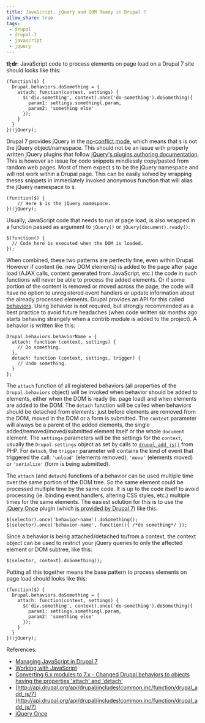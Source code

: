 ```yaml
---
title: JavaScript, jQuery and DOM Ready in Drupal 7
allow_share: true
tags:
 - drupal
 - drupal-7
 - javascript
 - jquery
---
```


**tl;dr**: JavaScript code to process elements on page load on a Drupal 7 site should looks like this:
~~~.javascript
(function($) {
  Drupal.behaviors.doSomething = {
    attach: function(context, settings) {
      $('div.something', context).once('do-something').doSomething({
        param1: settings.somethingl.param,
        param2: 'something else'
      });
    }
  }
})(jQuery);
~~~

Drupal 7 provides jQuery in the [no-conflict mode](http://api.jquery.com/jQuery.noConflict/), which means that `$` is
not the jQuery object/namespace. This should not be an issue with properly written jQuery plugins that follow
[jQuery's plugins authoring documentation](http://learn.jquery.com/plugins/basic-plugin-creation/#protecting-the-alias-and-adding-scope).
This is however an issue for code snippets mindlessly copy/pasted from random web pages. Most of them expect `$` to be
the jQuery namespace and will not work within a Drupal page. This can be easily solved by wrapping theses snippets in
immediately invoked anonymous function that will alias the jQuery namespace to `$`:
~~~.javascript
(function($) {
    // Here $ is the jQuery namespace.
})(jQuery);
~~~

Usually, JavaScript code that needs to run at page load, is also wrapped in a function passed as argument to `jQuery()`
or `jQuery(document).ready()`:
~~~.javascript
$(function() {
  // Code here is executed when the DOM is loaded.
});
~~~

When combined, these two patterns are perfectly fine, even within Drupal. However if content (ie. new DOM elements) is
added to the page after page load (AJAX calls, content generated from JavaScript, etc.) the code in such functions will
never be able to process the added elements. Or if some portion of the content is removed or moved across the page, the
code will have no option to unregistered event handlers or update information about the already processed elements.
Drupal provides an API for this called [behaviors](https://drupal.org/node/304258#drupal-behaviors). Using behavior is
not required, but strongly recommended as a best practice to avoid future headaches (when code written six months ago
starts behaving strangely when a contrib module is added to the project). A behavior is written like this:
~~~.javascript
Drupal.behaviors.behaviorName = {
  attach: function (context, settings) {
    // Do something.
  },
  detach: function (context, settings, trigger) {
    // Undo something.
  }
};
~~~

The ``attach`` function of all registered behaviors (all properties of the ``Drupal.behaviors`` object) will be invoked
when behavior should be added to elements, either when the DOM is ready (ie. page load) and when elements are added to
the DOM. The ``detach`` function will be called when behaviors should be detached from elements: just before elements
are removed from the DOM, moved in the DOM or a form is submitted. The ``context`` parameter will always be a parent of
the added elements, the single added/removed/moved/submitted element itself or the whole ``document`` element. The
``settings`` parameters will be the settings for the ``context``, usually the ``Drupal.settings`` object as set by calls
to [``drupal_add_js()``](http://api.drupal.org/api/drupal/includes!common.inc/function/drupal_add_js/7) from PHP. For
``detach``, the ``trigger`` parameter will contains the kind of event that triggered the call: ``'unload'`` (elements
removed), ``'move'`` (elements moved) or ``'serialize'`` (form is being submitted).

The ``attach`` (and ``detach``) functions of a behavior can be used multiple time over the same portion of the DOM tree.
So the same element could be processed multiple time by the same code. It is up to the code itself to avoid processing
(ie. binding event handlers, altering CSS styles, etc.) multiple times for the same elements. The easiest solution for
this is to use the [jQuery Once](http://plugins.jquery.com/once/) plugin (which
[is provided by Drupal 7](http://drupal.org/node/756722#jquery-once)) like this:
~~~.javascript
$(selector).once('behavior-name').doSomething();
$(selector).once('behavior-name', function(){ /*do something*/ });
~~~

Since a behavior is being attached/detached to/from a context, the context object can be used to restrict your jQuery
queries to only the affected element or DOM subtree, like this:
~~~.javascript
$(selector, context).doSomething();
~~~

Putting all this together means the base pattern to process elements on page load should looks like this:
~~~.javascript
(function($) {
  Drupal.behaviors.doSomething = {
    attach: function(context, settings) {
      $('div.something', context).once('do-something').doSomething({
        param1: settings.somethingl.param,
        param2: 'something else'
      });
    }
  }
})(jQuery);
~~~
References:

- [Managing JavaScript in Drupal 7](http://drupal.org/node/756722)
- [Working with JavaScript](https://drupal.org/node/121997)
- [Converting 6.x modules to 7.x - Changed Drupal.behaviors to objects having the properties 'attach' and 'detach'](http://drupal.org/update/modules/6/7#drupal_behaviors)
- [http://api.drupal.org/api/drupal/includes!common.inc/function/drupal_add_js/7](http://api.drupal.org/api/drupal/includes!common.inc/function/drupal_add_js/7)
- [jQuery Once](http://plugins.jquery.com/once/)
